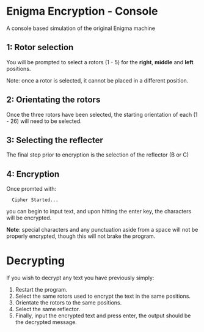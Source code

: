 # Enigma Encryption - Console
A console based simulation of the original Enigma machine



## 1: Rotor selection
You will be prompted to select a rotors (1 - 5) for the **right**, **middle** and **left** positions.

Note: once a rotor is selected, it cannot be placed in a different position.



## 2: Orientating the rotors
Once the three rotors have been selected, the starting orientation of each (1 - 26) will need to be selected.



## 3: Selecting the reflecter
The final step prior to encryption is the selection of the reflector (B or C)



## 4: Encryption
Once promted with:


      Cipher Started...


you can begin to input text, and upon hitting the enter key, the characters will be encrypted.

**Note**: special characters and any punctuation aside from a space will not be properly encrypted, though this will not brake the program.





# Decrypting
If you wish to decrypt any text you have previously simply:
1. Restart the program.
2. Select the same rotors used to encrypt the text in the same positions.
3. Orientate the rotors to the same positions.
4. Select the same reflector.
5. Finally, input the encrypted text and press enter, the output should be the decrypted message. 
